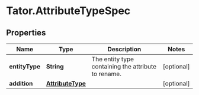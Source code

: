 # Tator.AttributeTypeSpec

## Properties

Name | Type | Description | Notes
------------ | ------------- | ------------- | -------------
**entityType** | **String** | The entity type containing the attribute to rename. | [optional] 
**addition** | [**AttributeType**](AttributeType.md) |  | [optional] 


